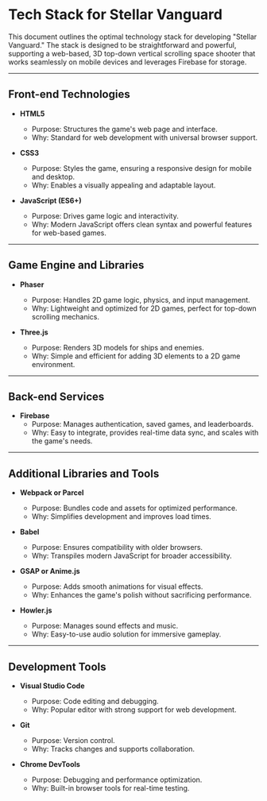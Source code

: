 # Tech Stack for Stellar Vanguard

This document outlines the optimal technology stack for developing "Stellar Vanguard." The stack is designed to be straightforward and powerful, supporting a web-based, 3D top-down vertical scrolling space shooter that works seamlessly on mobile devices and leverages Firebase for storage.

---

## Front-end Technologies

- **HTML5**  
  - Purpose: Structures the game's web page and interface.  
  - Why: Standard for web development with universal browser support.

- **CSS3**  
  - Purpose: Styles the game, ensuring a responsive design for mobile and desktop.  
  - Why: Enables a visually appealing and adaptable layout.

- **JavaScript (ES6+)**  
  - Purpose: Drives game logic and interactivity.  
  - Why: Modern JavaScript offers clean syntax and powerful features for web-based games.

---

## Game Engine and Libraries

- **Phaser**  
  - Purpose: Handles 2D game logic, physics, and input management.  
  - Why: Lightweight and optimized for 2D games, perfect for top-down scrolling mechanics.

- **Three.js**  
  - Purpose: Renders 3D models for ships and enemies.  
  - Why: Simple and efficient for adding 3D elements to a 2D game environment.

---

## Back-end Services

- **Firebase**  
  - Purpose: Manages authentication, saved games, and leaderboards.  
  - Why: Easy to integrate, provides real-time data sync, and scales with the game's needs.

---

## Additional Libraries and Tools

- **Webpack or Parcel**  
  - Purpose: Bundles code and assets for optimized performance.  
  - Why: Simplifies development and improves load times.

- **Babel**  
  - Purpose: Ensures compatibility with older browsers.  
  - Why: Transpiles modern JavaScript for broader accessibility.

- **GSAP or Anime.js**  
  - Purpose: Adds smooth animations for visual effects.  
  - Why: Enhances the game's polish without sacrificing performance.

- **Howler.js**  
  - Purpose: Manages sound effects and music.  
  - Why: Easy-to-use audio solution for immersive gameplay.

---

## Development Tools

- **Visual Studio Code**  
  - Purpose: Code editing and debugging.  
  - Why: Popular editor with strong support for web development.

- **Git**  
  - Purpose: Version control.  
  - Why: Tracks changes and supports collaboration.

- **Chrome DevTools**  
  - Purpose: Debugging and performance optimization.  
  - Why: Built-in browser tools for real-time testing.

